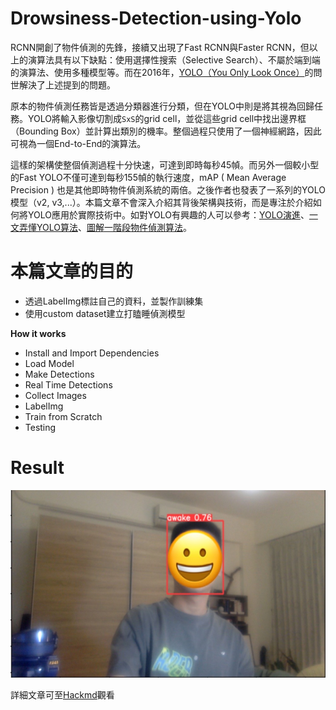 # Drowsiness-Detection-using-Yolo
RCNN開創了物件偵測的先鋒，接續又出現了Fast RCNN與Faster RCNN，但以上的演算法具有以下缺點：使用選擇性搜索（Selective Search）、不屬於端到端的演算法、使用多種模型等。而在2016年，[YOLO（You Only Look Once）](https://www.cv-foundation.org/openaccess/content_cvpr_2016/papers/Redmon_You_Only_Look_CVPR_2016_paper.pdf)的問世解決了上述提到的問題。

原本的物件偵測任務皆是透過分類器進行分類，但在YOLO中則是將其視為回歸任務。YOLO將輸入影像切割成```SxS```的grid cell，並從這些grid cell中找出邊界框（Bounding Box）並計算出類別的機率。整個過程只使用了一個神經網路，因此可視為一個End-to-End的演算法。

這樣的架構使整個偵測過程十分快速，可達到即時每秒45幀。而另外一個較小型的Fast YOLO不僅可達到每秒155幀的執行速度，mAP ( Mean Average Precision ) 也是其他即時物件偵測系統的兩倍。之後作者也發表了一系列的YOLO模型（v2, v3,...）。本篇文章不會深入介紹其背後架構與技術，而是專注於介紹如何將YOLO應用於實際技術中。如對YOLO有興趣的人可以參考：[YOLO演進](https://medium.com/ching-i/yolo演進-2-85ee99d114a1)、[一文弄懂YOLO算法](https://zhuanlan.zhihu.com/p/52661111)、[圖解一階段物件偵測算法](https://youtu.be/sq_OfIhb5Oc?si=_DSNkeWUBJBch63T)。

# **本篇文章的目的**
- 透過LabelImg標註自己的資料，並製作訓練集
- 使用custom dataset建立打瞌睡偵測模型

**How it works**
- Install and Import Dependencies
- Load Model
- Make Detections
- Real Time Detections
- Collect Images
- LabelImg
- Train from Scratch
- Testing

# Result
<img width="600" height="300" src="./result.JPG"/>

詳細文章可至[Hackmd](https://hackmd.io/@chrish0729/HJumJZ4Mp)觀看
